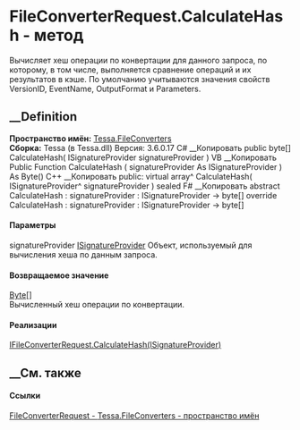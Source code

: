 # FileConverterRequest.CalculateHash - метод
Вычисляет хеш операции по конвертации для данного запроса, по которому, в том
числе, выполняется сравнение операций и их результатов в кэше. По умолчанию
учитываются значения свойств VersionID, EventName, OutputFormat и Parameters.
## __Definition
 **Пространство имён:** [Tessa.FileConverters](N_Tessa_FileConverters.htm)  
 **Сборка:** Tessa (в Tessa.dll) Версия: 3.6.0.17
C# __Копировать
     public byte[] CalculateHash(
    	ISignatureProvider signatureProvider
    )
VB __Копировать
     Public Function CalculateHash ( 
    	signatureProvider As ISignatureProvider
    ) As Byte()
C++ __Копировать
     public:
    virtual array<unsigned char>^ CalculateHash(
    	ISignatureProvider^ signatureProvider
    ) sealed
F# __Копировать
     abstract CalculateHash : 
            signatureProvider : ISignatureProvider -> byte[] 
    override CalculateHash : 
            signatureProvider : ISignatureProvider -> byte[] 
#### Параметры
signatureProvider
[ISignatureProvider](T_Tessa_Platform_ISignatureProvider.htm)
    Объект, используемый для вычисления хеша по данным запроса.
#### Возвращаемое значение
[Byte](https://learn.microsoft.com/dotnet/api/system.byte)[]  
Вычисленный хеш операции по конвертации.
#### Реализации
[IFileConverterRequest.CalculateHash(ISignatureProvider)](M_Tessa_FileConverters_IFileConverterRequest_CalculateHash.htm)  
##  __См. также
#### Ссылки
[FileConverterRequest - ](T_Tessa_FileConverters_FileConverterRequest.htm)
[Tessa.FileConverters - пространство имён](N_Tessa_FileConverters.htm)
